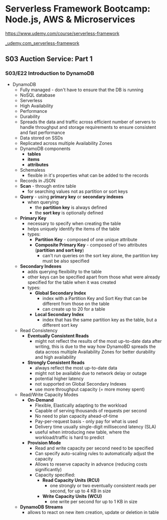 # Serverless Framework Bootcamp: Node.js, AWS & Microservices

https://www.udemy.com/course/serverless-framework

[_udemy.com_serverless-framework](../_udemy.com_serverless-framework/)

## S03 Auction Service: Part 1

### S03/E22 Introduction to DynamoDB

- DynamoDB
  - Fully managed - don't have to ensure that the DB is running
  - NoSQL database
  - Serverless
  - High Availability
  - Performance
  - Durability
  - Spreads the data and traffic across efficient number of servers to handle throughput and storage requirements to ensure consistent and fast performance
  - Data stored on SSDs
  - Replicated across multiple Availability Zones
  - DynamoDB components
    - **tables**
    - **items**
    - **attributes**
  - Schemaless
    - flexible in it's properties what can be added to the records
  - Records in JSON
  - **Scan** - through entire table
    - for searching values not as partition or sort keys
  - **Query** - using **primary key** or **secondary indexes**
    - when querying
      - the **partition key** is always defined
      - the **sort key** is optionally defined
  - **Primary Key**
    - necessary to specify when creating the table
    - helps uniquely identify the items of the table
    - types:
      - **Partition Key** - composed of one unique attribute
      - **Composite Primary Key** - composed of two attributes (**partition and sort key**)
        - can't run queries on the sort key alone, the partition key must be also specified
  - **Secondary Indexes**
    - adds querying flexibility to the table
    - other keys can be specified apart from those what were already specified for the table when it was created
    - types:
      - **Global Secondary Index**
        - index with a Partition Key and Sort Key that can be different from those on the table
        - can create up to 20 for a table
      - **Local Secondary Index**
        - index that has the same partition key as the table, but a different sort key
  - Read Consistency
    - **Eventually Consistent Reads**
      - might not reflect the results of the most up-to-date data after writing, this is due to the way how DynamoBD spreads the data across multiple Availability Zones for better durability and high availability
    - **Strongly Consistent Reads**
      - always reflect the most up-to-date data
      - might not be available due to network delay or outage
      - potential higher latency
      - not supported on Global Secondary Indexes
      - use more throughput capacity (= more money spent)
  - Read/Write Capacity Modes
    - **On-Demand**
      - Flexible, Elastically adapting to the workload
      - Capable of serving thousands of requests per second
      - No need to plan capacity ahead-of-time
      - Pay-per-request basis - only pay for what is used
      - Delivery time usually single-digit millisecond latency (SLA)
      - useful when introducing new table, where the workload/traffic is hard to predict
    - **Provision Mode**
      - Read and write capacity per second need to be specified
      - Can specify auto-scaling rules to automatically adjust the capacity
      - Allows to reserve capacity in advance (reducing costs significantly)
      - Capacity specified:
        - **Read Capacity Units (RCU)**
          - one strongly or two eventually consistent reads per second, for up to 4 KB in size
        - **Write Capacity Units (WCU)**
          - one write per second for up to 1 KB in size
  - **DynamoDB Streams**
    - allows to react on new item creation, update or deletion in table
